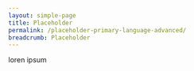 ```yaml
---
layout: simple-page
title: Placeholder
permalink: /placeholder-primary-language-advanced/
breadcrumb: Placeholder
---
```

loren ipsum
